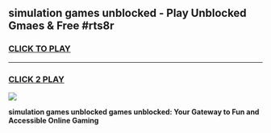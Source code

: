 
## simulation games unblocked - Play Unblocked Gmaes & Free #rts8r
<h3>
<a href="https://news.freeplayer.one?title=simulation_games_unblocked&ref=03M">CLICK TO PLAY</a></h3>
<hr>

<h3>
<a href="https://news.freeplayer.one?title=simulation_games_unblocked&ref=03M">CLICK 2 PLAY</a>
  
</h3>

<a href="https://news.freeplayer.one?title=simulation_games_unblocked&ref=03M"><img src="https://clearcache.store/games.png"></a>


**simulation games unblocked games unblocked: Your Gateway to Fun and Accessible Online Gaming**

